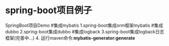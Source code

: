 # spring-boot项目例子
SpringBoot项目Demo
#集成mybatis
1.spring-boot集成orm框架mybatis
#集成dubbo
2.spring-boot集成dubbo
#集成logback
3.spring-boot集成logback日志框架(完善中...)
4. 运行maven命令:**mybatis-generator:generate**